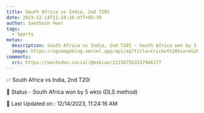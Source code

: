 ```yaml
---
title: South Africa vs India, 2nd T20I
date: 2023-12-14T11:24:16.977+05:30
author: Santhosh Veer
tags:
  - Sports
metas:
  description: South Africa vs India, 2nd T20I - South Africa won by 5 wkts (DLS method) 
  image: https://ogimageblog.vercel.app/api/og?title=Cricket%20Score%20%F0%9F%8F%8F
comments:
  src: https://mastodon.social/@mskian/111567563137946177
---
```


✅ South Africa vs India, 2nd T20I

📑 Status - South Africa won by 5 wkts (DLS method) 

<!--more-->

📝 Last Updated on : 12/14/2023, 11:24:16 AM
